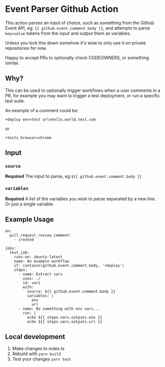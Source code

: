 # Event Parser Github Action

This action parses an input of choice, such as something from the Github Event API, eg: `{{ github.event.comment.body }}`, 
and attempts to parse `key=value` tokens from the input and output them as variables.

Unless you lock this down somehow it's wise to only use it on private repositories for now.

Happy to accept PRs to optionally check CODEOWNERS, or something similar.

## Why?

This can be used to optionally trigger workflows when a user comments in a PR, for example you may want to trigger a test deployment, or run a specific test suite.

An example of a comment could be:

`+deploy env=test url=hello.world.test.com`

or

`+tests browser=chrome`

## Input

### `source`

**Required** The input to parse, eg `${{ github.event.comment.body }}`

### `variables`

**Required** A list of the variables you wish to parse separated by a new line. Or just a single variable.

## Example Usage

```
on: 
  pull_request_review_comment:
    - created

jobs:
  test_job:
    runs-on: ubuntu-latest
    name: An example workflow
    if: contains(github.event.comment.body, '+deploy')
    steps:
      - name: Extract vars
        uses: ./
        id: vars
        with:
          source: ${{ github.event.comment.body }}
          variables: |
            env
            url
      - name: Do something with env vars...
        run: |
          echo ${{ steps.vars.outputs.env }}
          echo ${{ steps.vars.outputs.url }}
```

## Local development

1. Make changes to index.ts
2. Rebuild with `yarn build`
3. Test your changes `yarn test`
